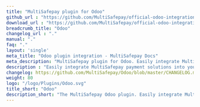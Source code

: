 ```yaml
---
title: "MultiSafepay plugin for Odoo"
github_url : "https://github.com/MultiSafepay/official-odoo-integration"
download_url : "https://github.com/MultiSafepay/official-odoo-integration/archive/13.0-develop.zip"
breadcrumb_title: "Odoo"
changelog_url : "."
manual: "."
faq: "."
layout: 'single'
meta_title: "Odoo plugin integration - MultiSafepay Docs"		
meta_description: "MultiSafepay plugin for Odoo. Easily integrate MultiSafepay payment solutions into your Odoo platform with the free plugin"
description : "Easily integrate MultiSafepay payment solutions into your Odoo webshop with the free and completely new MultiSafepay Odoo plugin. Our Odoo plugin is professionally supported by a certified Odoo Solution Specialist and receives regular updates to support the latest features provided by Odoo and MultiSafepay."
changelog: https://github.com/MultiSafepay/Odoo/blob/master/CHANGELOG.md
weight: 80
logo: "/logo/Plugins/Odoo.svg"
title_short: "Odoo"
description_short: "The MultiSafepay Odoo plugin. Easily integrate MultiSafepay payment solutions into your Odoo webshop with the free plugin."
---
```

